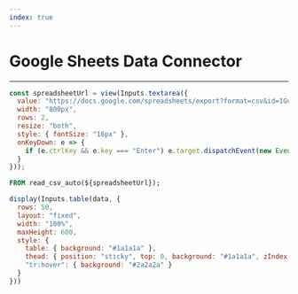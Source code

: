 ```yaml
---
index: true
---
```


# Google Sheets Data Connector

---
<!-- To load data from Google sheets, the easiest way is to allow it to be exported to csv: -->

```js
const spreadsheetUrl = view(Inputs.textarea({
  value: "https://docs.google.com/spreadsheets/export?format=csv&id=1GuEPkwjdICgJ31Ji3iUoarirZNDbPxQj_kf7fd4h4Ro",
  width: "800px",
  rows: 2,
  resize: "both",
  style: { fontSize: "16px" },
  onKeyDown: e => {
    if (e.ctrlKey && e.key === "Enter") e.target.dispatchEvent(new Event("input"));
  }
}));
```

```sql id=data 
FROM read_csv_auto(${spreadsheetUrl});
```

```js
display(Inputs.table(data, {
  rows: 50,
  layout: "fixed",
  width: "100%",
  maxHeight: 600,
  style: {
    table: { background: "#1a1a1a" },
    thead: { position: "sticky", top: 0, background: "#1a1a1a", zIndex: 1 },
    "tr:hover": { background: "#2a2a2a" }
  }
}))
```

<!-- When that is not possible (say, for confidentiality), you can use a [data loader](/loaders/google-sheets) instead. -->
